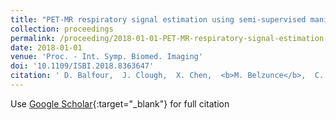 ```yaml
---
title: "PET-MR respiratory signal estimation using semi-supervised manifold alignment"
collection: proceedings
permalink: /proceeding/2018-01-01-PET-MR-respiratory-signal-estimation-using-semi-supervised-manifold-alignment
date: 2018-01-01
venue: 'Proc. - Int. Symp. Biomed. Imaging'
doi: '10.1109/ISBI.2018.8363647'
citation: ' D. Balfour,  J. Clough,  X. Chen,  <b>M. Belzunce</b>,  C. Prieto,  P. Marsden,  A. Reader,  A. King, &quot;PET-MR respiratory signal estimation using semi-supervised manifold alignment.&quot; <i>Proc. - Int. Symp. Biomed. Imaging</i>, 2018.'
---
```

Use [Google Scholar](https://scholar.google.com/scholar?q=PET+MR+respiratory+signal+estimation+using+semi+supervised+manifold+alignment){:target="_blank"} for full citation